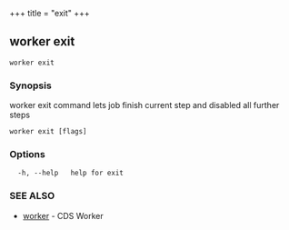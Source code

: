 +++
title = "exit"
+++
## worker exit

`worker exit`

### Synopsis

worker exit command lets job finish current step and disabled all further steps

```
worker exit [flags]
```

### Options

```
  -h, --help   help for exit
```

### SEE ALSO

* [worker](/cli/worker/worker/)	 - CDS Worker

